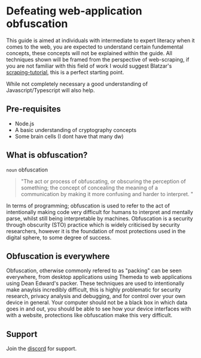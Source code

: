 # Defeating web-application obfuscation
This guide is aimed at individuals with intermediate to expert literacy when it comes to the web, you are expected to understand certain fundemental concepts, these concepts will not be explained within the guide.
All techniques shown will be framed from the perspective of web-scraping, if you are not familiar with this field of work I would suggest Blatzar's [scraping-tutorial](https://github.com/Blatzar/scraping-tutorial/tree/master), this is a perfect starting point.

While not completely necessary a good understanding of Javascript/Typescript will also help.

## Pre-requisites 
- Node.js
- A basic understanding of cryptography concepts
- Some brain cells (I dont have that many dw)

## What is obfuscation?
`noun` obfuscation 
> "The act or process of obfuscating, or obscuring the perception of something; the concept of concealing the meaning of a communication by making it more confusing and harder to interpret. "

In terms of programming; obfuscation is used to refer to the act of intentionally making code very difficult for humans to interpret and mentally parse, whilst still being interpretable by machines.
Obfuscation is a security through obscurity (STO) practice which is widely criticised by security researchers, however it is the foundation of most protections used in the digital sphere, to some degree of success.

## Obfuscation is everywhere
Obfuscation, otherwise commonly refered to as "packing" can be seen everywhere, from desktop applications using Themeda to web applications using Dean Edward's packer.
These techniques are used to intentionally make anaylsis incredibly difficult, this is highly problematic for security research, privacy analysis and debugging, and for control over your own device in general.
Your computer should not be a black box in which data goes in and out, you should be able to see how your device interfaces with with a website, protections like obfuscation make this very difficult.

## Support
Join the [discord](https://discord.gg/z2r8e8neQ7) for support.
